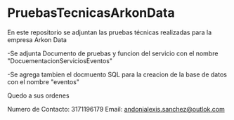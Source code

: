# PruebasTecnicasArkonData
En este repositorio se adjuntan las pruebas técnicas realizadas para la empresa Arkon Data 

-Se adjunta Documento de pruebas y funcion del servicio con el nombre "DocuementacionServiciosEventos"

-Se agrega tambien el docmuento SQL para la creacion de la base de datos con el nombre "eventos"

Quedo a sus ordenes

Numero de Contacto: 3171196179
Email: andonialexis.sanchez@outlok.com 



